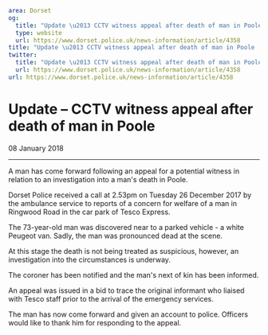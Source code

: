 ```yaml
area: Dorset
og:
  title: "Update \u2013 CCTV witness appeal after death of man in Poole"
  type: website
  url: https://www.dorset.police.uk/news-information/article/4358
title: "Update \u2013 CCTV witness appeal after death of man in Poole |"
twitter:
  title: "Update \u2013 CCTV witness appeal after death of man in Poole"
  url: https://www.dorset.police.uk/news-information/article/4358
url: https://www.dorset.police.uk/news-information/article/4358
```

# Update – CCTV witness appeal after death of man in Poole

08 January 2018

* * *

A man has come forward following an appeal for a potential witness in relation to an investigation into a man's death in Poole.

Dorset Police received a call at 2.53pm on Tuesday 26 December 2017 by the ambulance service to reports of a concern for welfare of a man in Ringwood Road in the car park of Tesco Express.

The 73-year-old man was discovered near to a parked vehicle - a white Peugeot van. Sadly, the man was pronounced dead at the scene.

At this stage the death is not being treated as suspicious, however, an investigation into the circumstances is underway.

The coroner has been notified and the man's next of kin has been informed.

An appeal was issued in a bid to trace the original informant who liaised with Tesco staff prior to the arrival of the emergency services.

The man has now come forward and given an account to police. Officers would like to thank him for responding to the appeal.

